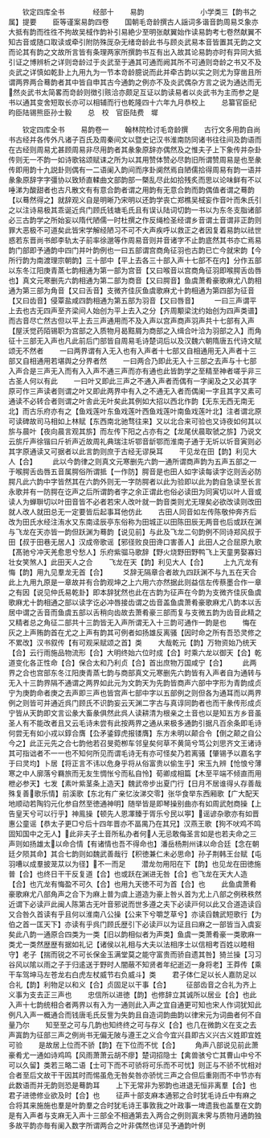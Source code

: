 <!-- { "loadSidebar": true } -->
　　钦定四库全书　　　　经部十
　　易韵　　　　　　　　小学类三【韵书之属】提要
　　臣等谨案易韵四卷
　　国朝毛竒龄撰古人謡词多谐音韵周易爻象亦大抵有韵而徃徃不拘故吴棫作韵补引易絶少至明张献翼始作读易韵考七卷然献翼不知古音或随口取读或牵引附防殊厐杂无绪竒龄此书与顾炎武易本音皆置其无韵之文而论其有韵之文故所言皆有条理两家所撰韵书互有出入故其论易韵亦时有异同大抵引证之博辨析之详则竒龄过于炎武至于通其可通而阙其所不可通则竒龄之书又不及炎武之详慎如乾卦上九用九为一节本竒龄臆说而此并牵古韵以实之则尤为穿凿且所谓两界两合蓦韵者其中皆自申其古今通韵之例亦不及炎武偶杂方言之说为通达而无然炎武书太简畧而竒龄则徴引赅洽亦颇足互证以韵读易者以炎武书为主而参之是书以通其变舍短取长亦可以相辅而行也乾隆四十六年九月恭校上
　　总纂官臣纪昀臣陆锡熊臣孙士毅
　　总　校　官臣陆费　墀

　　钦定四库全书
　　易韵卷一
　　翰林院检讨毛竒龄撰
　　古行文多用韵自尚书古经并各传外凡诸子百氏及周秦间文以暨史记汉书淮南防同诸书往往间及韵语而在古经则周易尤甚顾周易非尽用韵者其彖象原辞亦偶然及之惟夫子上下象传并杂卦传则无一不韵一如诗歌铭颂赋诔之所为以其用赞体赞必尽韵旧所谓赞周易是也至彖传即用韵十九説卦则偶有一二语阑入韵间而序卦阒然焉自陋儒拾得周易有韵一语并彖象原辞字字彊协以致矫直輮曲文部韵部一槩乱尽此如拾残炙而思以论味鲜有不以唾涕为酸甜者也古凡散文有有意合韵者谓之用韵有无意合韵而韵偶值者谓之蓦韵【以蓦然得之】就辞观义自是明晰乃宋明以还韵学丧亡郑樵吴棫妄作音叶而朱氏引之以注诗易极其乖诞近呉门顾氏钱塘毛氏且有误认陆词切韵一书以为东冬支脂诸部必三古韵学之所始妄以隋代陋儒一时杜撰之作反绳检圣经谓乡音谓土音谓非正韵则罪大恶极不可道矣此皆宋学解经陋习不可不大声疾呼以救正之者因复着易韵以祛世惑若东晋尚书郎李轨太子前率徐邈等作周易音则并音诸字不止韵底然其书亦亡焉易韵门部即予通韵中四门并叶韵例也一曰五部谓宫商角征羽也古韵已亡今就宋韵【今所行韵为南渡理宗朝韵】三十部中【平上去各三十部入声十七部不在内】分作五部以东冬江阳庚青蒸七韵相通为第一部为宫音【又曰喉音以宫商角征羽即喉腭舌齿唇也】真文元寒删先六韵相通为第二部为商音【又曰腭音】鱼虞萧肴豪歌麻尤八韵相通为第三部为角音【又曰舌音】支微齐佳灰鱼虞歌麻尤十韵相通为第四部为征音【又曰齿音】侵覃盐咸四韵相通为第五部为羽音【又曰唇音】
　　一曰三声谓平上去也古无四声至齐梁间人始创为平上去入之分【齐周颙梁沈约始创为四声类谱】而古音尽亡然古但以平上去三声通用而不及入声以宫声商声羽声共十七部有入声【屋沃觉药陌锡职为宫部之入质物月曷黠屑为商部之入缉合叶洽为羽部之入】而角征十三部无入声也凡此前后门部皆自周易毛诗楚词后以及汉魏六朝隋唐五代诗文赋颂无不然者
　　一曰两界谓有入无入也有入声者十七部又自相通用无入声者十三部又自相通用若堪舆之分界者然
　　一曰两合乃即此无入十三部之去声与十七部入声合是三声无入而有入入声不通三声而亦有通也此皆韵学之至精至神者嗟乎非三古圣人何以有此
　　一曰叶又即此三声之不通入声者而偶有一字阑及之又必其字原可作三声读者则谓之叶又即此两界中有入之不通无入者而偶阑一字且其字又素可通读不必转合者则谓之叶舎此无叶矣此其例如大招以西北作韵【无东无西无南无北】而古乐府亦有之【鱼戏莲叶东鱼戏莲叶西鱼戏莲叶南鱼戏莲叶北】注者谓北原可读碑故司马相如上林赋【东西南北驰骛往来】又以北合来可验也又诗夜如何其以旂与晨叶【夜向晨言观其旂】而左传下阳之占亦有之【龙尾伏晨取虢之旂】乃说文云旂斤声徐锴曰斤祈声近故周礼典瑞注圻鄂音龂鄂而淮南子通于无圻以圻音寅则必其字原通读又可据者以此言韵则庶于古经无谬戾耳
　　干见龙在田【韵】利见大人【合】
　　此以今韵律之则真文元寒删先六韵一通所谓商声韵为五声五部之一于喉腭舌齿唇五音属腭俗所谓抵【一作防】腭音是也田人如字读每读字讫则舌必防腭凡此六韵中字皆然其在六韵外则无一字防腭者以此为验即以此为韵自急读至长言永歌并有一防腭在讫声之后所谓韵者字之余正谓此也俗必读田为同寅切以叶人音或读人为蝉聨切以叶田音皆不必者若宋人改叶就一韵音类则尤无理矣必欲改读则改田就人改人就田总无一定要皆后起事耳他仿此
　　古田人同音如左传陈敬仲奔齐后改为田氏水经注洧水又东南迳辰亭东俗称为田城正以田陈田辰无两音也后或跃在渊与飞龙在天亦皆一韵但跃渊为蓦韵【说见前】与此及飞龙二句韵例不同诗郑风叔于田【叔于田巷无居人】汉成帝歌谣【邪径败良田谗口害善人】此田人之合屈原九歌【髙驰兮冲天羌愈思兮愁人】乐府紫骝马歌辞【野火烧野田野鸭飞上天童男娶寡妇壮女笑煞人】此田天人之合
　　飞龙在天【韵】利见大人【合】
　　上九亢龙有悔【韵】用九见羣龙无首【合】
　　爻辞无隔章合者故九四跃渊不与九五在天合此上九用九原是一章故并有合韵观坤之上六用六亦然据此则益信左传蔡墨合作一章之有因【说见仲氏易乾卦】即本辞犹然也此在古韵为征声在今韵为支微齐佳灰鱼虞歌麻尤十韵相通之部以读字讫必冲唇接齿谓之齿音盖鱼虞萧肴豪歌麻尤八韵本以舌居中谓之舌音而鱼虞五部以舌稍向齿故去萧肴豪三部而复与支微五韵为齿音此精之又精者总之角征二部共十三韵皆无入声所谓无入十三韵可通作一韵是也
　　悔在灰之上声贿韵首在尤之上声有韵其可例者如扬雄反离骚【因时命之所有吾恐灵修之不累改】汉书叙传【有可观采赋颂之首】类
　　大哉乾元【韵】万物资始乃统天【合】云行雨施品物流形【合】大明终始六位时成【合】时乘六龙以御天【合】乾道变化各正性命【合】保合太和乃利贞【合】首出庶物万国咸宁【合】
　　此两界之合也宫部东冬江阳庚青蒸七韵与商部真文元寒删先六韵皆有入声者自为通转与无入十三韵界隔不通谓之两界如此元为文韵天为先韵皆商声六部中字形为青韵成贞宁为庚韵命者庚之去声即三声也皆宫声七部中字以五部例之则但各为通耳而以两界例之则皆可并通近呉门顾氏不识韵妄云天渊二字古与真谆同韵者也而干彖传形成贞宁皆从天韵即文言讼彖大畜彖俱然此呉人读耕清为根亲之土音也以是知五方乡音虽圣人有不能改者且又云毛诗未尝有此按两界之通从来极多通韵引据凡百余条即毛诗何尝无有如小戎以錞合膺【厹矛鋈錞虎报镂膺】东方未明以颠合令【倒之颠之自公今之】此正元先之合七韵他若召旻菀栁车邻皇矣何草不黄简兮笃公刘思齐文王诸诗其可指诎者不一一也不知何所见而谓毛诗无有亦可怪矣乃若离骚【肇锡予以嘉名字于曰灵均】卜居【将正言不讳以危身乎将从俗富贵以偷生乎】宋玉九辨【怆悢兮薄寒之中人廓落兮羇旅而无友生惆怅兮而私自怜】荀卿成相篇【木至平端不倾直而用枻必参天】七发【素叶紫茎条上造天】魏武帝步出夏门行【日月不居谁得乆存善哉殊复善歌乐情】前溪歌【东北有广亲忆汝涕交零】张华食举东西厢歌【广大配天地顺动若陶钧元化参自然至徳通神明】随举皆是即琴操别曲亦有如周武尅商操【上告皇天兮可以行乎】神鳯操【顿先人恩凙臻于胥乐兮民以寕】谣谚杂歌亦有如晋惠公童谣【恭太子更□兮后十四年晋亦不畐禺乃在其兄】汉燕王歌【狗不吠鸡不鸣固知国中之无人】此非夫子土音所私办者何人无忌敢侮圣言如是也若夫命之三声则如扬雄太以命合情【有诸情也吾不得命也】潘岳杨荆州诔以命合廷【念在朝廷夕陨其命】其合七韵则如魏武善哉行【积徳兼仁未必思命】孙子荆韩王台赋【屯羽嘈以成羣披茏苁以为径】不一而足
　　潜龙勿用阳在下【韵】也见龙在田徳施普【合】也终日干干反复道【合】也或跃在渊进无咎【合】也飞龙在天大人造【合】也亢龙有悔盈不可久【合】也用九天徳不可为首【合】也
　　此鱼虞萧肴豪歌麻尤八部角声之合下为麻上普为虞上道造为豪上咎乆首为尤上八部之例秩秩然近谓下必读戸此闽人陈第古无叶音邪说而世多遵之夫下必读戸何以此又合道造读舀又合咎久首读有乎且何以淮南八公操【公来下兮嚼芝草兮】亦读舀魏武短歌行【为伯之首一匡天下】亦读有乎呉门顾氏歴引下必读戸以为证且曰麻之一部皆当入虞妄矣此八韵一通原合四类为一类【旧以韵相似者为声类】鱼虞一类萧肴豪一类歌麻一类尤一类然歴歴有据如礼记【诸侯以礼相与大夫以法相序士以信相考百姓以睦相守】老子【揣而锐之不可长保金玉满堂莫之能守富贵而骄自遗其咎】猗兰操【习习谷风以隂以雨之子于归逺送于野时人闇蔽不知贤者年纪逝迈一身将老】王莽传【乘干车驾坤马左苍龙右白虎左杖威节右负威斗】类
　　君子体仁足以长人嘉防足以合礼【韵】利物足以和义【合】贞固足以干事【合】
　　征部齿音之合礼为齐上义事为支去正三声也
　　忠信所以进徳【韵】也修辞立其诚所以居业【合】也此入声十七韵统相合者两界以有入为一通则此入声之宜自通更可知也宋人作词犹知此例凡入声一概通合而钱唐毛氏反訾为失韵且自造词韵曲韵以律宋元为词曲者何不自量乃尔
　　知至至之可与几韵也知终终之可与存义【合】也几在微韵义在支之去声寘韵为征部三声之例尚书无偏无陂与遵王之义合今宜兴县即古义兴古义姓即宜姓可验
　　是故居上位而不骄【韵】在下位而不忧【合】
　　角声八部说见前此萧豪肴尤一通如诗鸡鸣【风雨萧萧云胡不瘳】楚词招隐士【禽兽骇兮亡其曹山中兮不可以久留】类若三略二语【士可下而不可骄将可乐而不可忧】则正与不骄不忧相对合者至后文故干干因其时而惕虽危无咎矣咎亦骄忧三声之合但后重刚而不中节亦有此数语而并无韵则恐是蓦韵耳
　　上下无常非为邪韵也进退无恒非离羣【合】也君子进徳修业欲及时【合】也
　　征声十部支麻本通邪之合时犹毛诗丘中有麻之合将其来施施也羣是叶韵羣之合时犹毛诗王事敦我之叶政事一埤遗我也盖羣在文韵是有入声者与支麻无入声十三部全不相通第去入两合之例则寘未霁与质物月通韵独多故平韵亦毎有阑入数字所谓两合之叶非偶然也详见予通韵叶例
